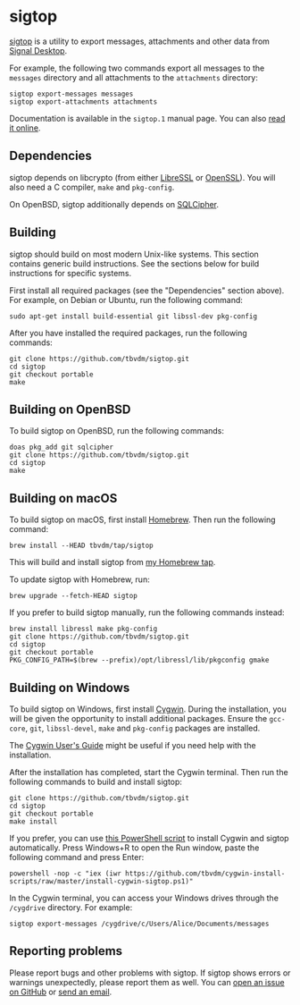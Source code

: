 sigtop
======

[sigtop][1] is a utility to export messages, attachments and other data from
[Signal Desktop][2].

For example, the following two commands export all messages to the `messages`
directory and all attachments to the `attachments` directory:

	sigtop export-messages messages
	sigtop export-attachments attachments

Documentation is available in the `sigtop.1` manual page. You can also [read it
online][3].

Dependencies
------------

sigtop depends on libcrypto (from either [LibreSSL][4] or [OpenSSL][5]). You
will also need a C compiler, `make` and `pkg-config`.

On OpenBSD, sigtop additionally depends on [SQLCipher][6].

Building
--------

sigtop should build on most modern Unix-like systems. This section contains
generic build instructions. See the sections below for build instructions for
specific systems.

First install all required packages (see the "Dependencies" section above). For
example, on Debian or Ubuntu, run the following command:

	sudo apt-get install build-essential git libssl-dev pkg-config

After you have installed the required packages, run the following commands:

	git clone https://github.com/tbvdm/sigtop.git
	cd sigtop
	git checkout portable
	make

Building on OpenBSD
-------------------

To build sigtop on OpenBSD, run the following commands:

	doas pkg_add git sqlcipher
	git clone https://github.com/tbvdm/sigtop.git
	cd sigtop
	make

Building on macOS
-----------------

To build sigtop on macOS, first install [Homebrew][7]. Then run the following
command:

	brew install --HEAD tbvdm/tap/sigtop

This will build and install sigtop from [my Homebrew tap][8].

To update sigtop with Homebrew, run:

	brew upgrade --fetch-HEAD sigtop

If you prefer to build sigtop manually, run the following commands instead:

	brew install libressl make pkg-config
	git clone https://github.com/tbvdm/sigtop.git
	cd sigtop
	git checkout portable
	PKG_CONFIG_PATH=$(brew --prefix)/opt/libressl/lib/pkgconfig gmake

Building on Windows
-------------------

To build sigtop on Windows, first install [Cygwin][9]. During the installation,
you will be given the opportunity to install additional packages. Ensure the
`gcc-core`, `git`, `libssl-devel`, `make` and `pkg-config` packages are
installed.

The [Cygwin User's Guide][10] might be useful if you need help with the
installation.

After the installation has completed, start the Cygwin terminal. Then run the
following commands to build and install sigtop:

	git clone https://github.com/tbvdm/sigtop.git
	cd sigtop
	git checkout portable
	make install

If you prefer, you can use [this PowerShell script][11] to install Cygwin and
sigtop automatically. Press Windows+R to open the Run window, paste the
following command and press Enter:

	powershell -nop -c "iex (iwr https://github.com/tbvdm/cygwin-install-scripts/raw/master/install-cygwin-sigtop.ps1)"

In the Cygwin terminal, you can access your Windows drives through the
`/cygdrive` directory. For example:

	sigtop export-messages /cygdrive/c/Users/Alice/Documents/messages

Reporting problems
------------------

Please report bugs and other problems with sigtop. If sigtop shows errors or
warnings unexpectedly, please report them as well. You can [open an issue on
GitHub][12] or [send an email][13].

[1]: https://github.com/tbvdm/sigtop
[2]: https://github.com/signalapp/Signal-Desktop
[3]: https://www.kariliq.nl/man/sigtop.1.html
[4]: https://www.libressl.org/
[5]: https://www.openssl.org/
[6]: https://www.zetetic.net/sqlcipher/
[7]: https://brew.sh/
[8]: https://github.com/tbvdm/homebrew-tap
[9]: https://cygwin.com/
[10]: https://cygwin.com/cygwin-ug-net/setup-net.html#internet-setup
[11]: https://github.com/tbvdm/cygwin-install-scripts/raw/master/install-cygwin-sigtop.ps1
[12]: https://github.com/tbvdm/sigtop/issues
[13]: https://www.kariliq.nl/contact.html
